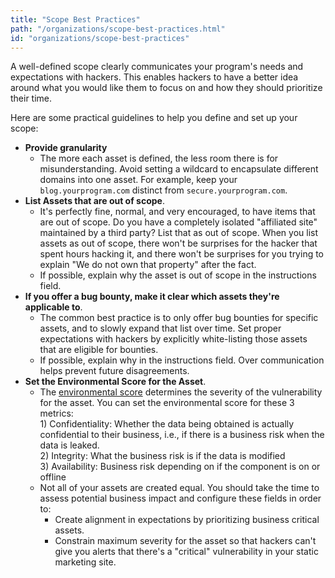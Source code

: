 ```yaml
---
title: "Scope Best Practices"
path: "/organizations/scope-best-practices.html"
id: "organizations/scope-best-practices"
---
```


A well-defined scope clearly communicates your program's needs and expectations with hackers. This enables hackers to have a better idea around what you would like them to focus on and how they should prioritize their time.

Here are some practical guidelines to help you define and set up your scope:

* **Provide granularity**
  * The more each asset is defined, the less room there is for misunderstanding. Avoid setting a wildcard to encapsulate different domains into one asset. For example, keep your `blog.yourprogram.com` distinct from `secure.yourprogram.com`.
* **List Assets that are out of scope**.
  * It's perfectly fine, normal, and very encouraged, to have items that are out of scope. Do you have a completely isolated "affiliated site" maintained by a third party? List that as out of scope. When you list assets as out of scope, there won't be surprises for the hacker that spent hours hacking it, and there won't be surprises for you trying to explain "We do not own that property" after the fact.
  * If possible, explain why the asset is out of scope in the instructions field.
* **If you offer a bug bounty, make it clear which assets they're applicable to**.
  * The common best practice is to only offer bug bounties for specific assets, and to slowly expand that list over time. Set proper expectations with hackers by explicitly white-listing those assets that are eligible for bounties.
  * If possible, explain why in the instructions field. Over communication helps prevent future disagreements. 
* **Set the Environmental Score for the Asset**.
  * The [environmental score](environmental-score.html) determines the severity of the vulnerability for the asset. You can set the environmental score for these 3 metrics: <br>1) Confidentiality: Whether the data being obtained is actually confidential to their business, i.e., if there is a business risk when the data is leaked.<br>2) Integrity: What the business risk is if the data is modified <br>3) Availability: Business risk depending on if the component is on or offline
  * Not all of your assets are created equal. You should take the time to assess potential business impact and configure these fields in order to:
      * Create alignment in expectations by prioritizing business critical assets.
      * Constrain maximum severity for the asset so that hackers can't give you alerts that there's a "critical" vulnerability in your static marketing site.
